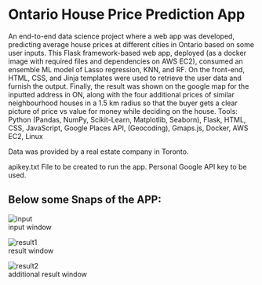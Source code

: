 <h1>Ontario House Price Prediction App</h1>                                                                                                                     
<p>An end-to-end data science project where a web app was developed, predicting average house prices at different cities in Ontario based on some user inputs. This Flask framework-based web app, deployed (as a docker image with required files and dependencies on AWS EC2), consumed an ensemble ML model of Lasso regression, KNN, and RF. On the front-end, HTML, CSS, and Jinja templates were used to retrieve the user data and furnish the output. Finally, the result was shown on the google map for the inputted address in ON, along with the four additional prices of similar neighbourhood houses in a 1.5 km radius so that the buyer gets a clear picture of price vs value for money while deciding on the house.
Tools: Python (Pandas, NumPy, Scikit-Learn, Matplotlib, Seaborn), Flask, HTML, CSS, JavaScript, Google Places API, (Geocoding), Gmaps.js, Docker, AWS EC2, Linux

Data was provided by a real estate company in Toronto.

apikey.txt File to be created to run the app. Personal Google API key to be used.</p>

<h2>Below some Snaps of the APP:</h2>

![input](/Machine%20Learning%20Repo/Python/ON%20House%20Price%20Prediction%20Web%20App/App%20Image/img1.JPG)
<br>input window


![result1](/Machine%20Learning%20Repo/Python/ON%20House%20Price%20Prediction%20Web%20App/App%20Image/img2.JPG)
<br>result window


![result2](/Machine%20Learning%20Repo/Python/ON%20House%20Price%20Prediction%20Web%20App/App%20Image/img3.JPG)
<br>additional result window



